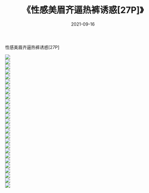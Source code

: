 ﻿---
layout: post
title:  《性感美眉齐逼热裤诱惑[27P]》
date:   2021-09-16
img: http://pic.660000.xyz/1:/性感/2021/性感美眉齐逼热裤诱惑[27P]/000.jpg
categories: [美女, 清纯, 唯美]
---

性感美眉齐逼热裤诱惑[27P]

  ![](http://pic.660000.xyz/1:/性感/2021/性感美眉齐逼热裤诱惑[27P]/001.jpg) <br> ![](http://pic.660000.xyz/1:/性感/2021/性感美眉齐逼热裤诱惑[27P]/002.jpg) <br> ![](http://pic.660000.xyz/1:/性感/2021/性感美眉齐逼热裤诱惑[27P]/003.jpg) <br> ![](http://pic.660000.xyz/1:/性感/2021/性感美眉齐逼热裤诱惑[27P]/004.jpg) <br> ![](http://pic.660000.xyz/1:/性感/2021/性感美眉齐逼热裤诱惑[27P]/005.jpg) <br> ![](http://pic.660000.xyz/1:/性感/2021/性感美眉齐逼热裤诱惑[27P]/006.jpg) <br> ![](http://pic.660000.xyz/1:/性感/2021/性感美眉齐逼热裤诱惑[27P]/007.jpg) <br> ![](http://pic.660000.xyz/1:/性感/2021/性感美眉齐逼热裤诱惑[27P]/008.jpg) <br> ![](http://pic.660000.xyz/1:/性感/2021/性感美眉齐逼热裤诱惑[27P]/009.jpg) <br> ![](http://pic.660000.xyz/1:/性感/2021/性感美眉齐逼热裤诱惑[27P]/010.jpg) <br> ![](http://pic.660000.xyz/1:/性感/2021/性感美眉齐逼热裤诱惑[27P]/011.jpg) <br> ![](http://pic.660000.xyz/1:/性感/2021/性感美眉齐逼热裤诱惑[27P]/012.jpg) <br> ![](http://pic.660000.xyz/1:/性感/2021/性感美眉齐逼热裤诱惑[27P]/013.jpg) <br> ![](http://pic.660000.xyz/1:/性感/2021/性感美眉齐逼热裤诱惑[27P]/014.jpg) <br> ![](http://pic.660000.xyz/1:/性感/2021/性感美眉齐逼热裤诱惑[27P]/015.jpg) <br> ![](http://pic.660000.xyz/1:/性感/2021/性感美眉齐逼热裤诱惑[27P]/016.jpg) <br> ![](http://pic.660000.xyz/1:/性感/2021/性感美眉齐逼热裤诱惑[27P]/017.jpg) <br> ![](http://pic.660000.xyz/1:/性感/2021/性感美眉齐逼热裤诱惑[27P]/018.jpg) <br> ![](http://pic.660000.xyz/1:/性感/2021/性感美眉齐逼热裤诱惑[27P]/019.jpg) <br> ![](http://pic.660000.xyz/1:/性感/2021/性感美眉齐逼热裤诱惑[27P]/020.jpg) <br> ![](http://pic.660000.xyz/1:/性感/2021/性感美眉齐逼热裤诱惑[27P]/021.jpg) <br> ![](http://pic.660000.xyz/1:/性感/2021/性感美眉齐逼热裤诱惑[27P]/022.jpg) <br> ![](http://pic.660000.xyz/1:/性感/2021/性感美眉齐逼热裤诱惑[27P]/023.jpg) <br> ![](http://pic.660000.xyz/1:/性感/2021/性感美眉齐逼热裤诱惑[27P]/024.jpg) <br> ![](http://pic.660000.xyz/1:/性感/2021/性感美眉齐逼热裤诱惑[27P]/025.jpg) <br> ![](http://pic.660000.xyz/1:/性感/2021/性感美眉齐逼热裤诱惑[27P]/026.jpg) <br> ![](http://pic.660000.xyz/1:/性感/2021/性感美眉齐逼热裤诱惑[27P]/027.jpg) <br>